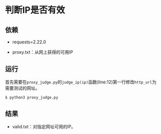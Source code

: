 # 判断IP是否有效

## 依赖

- requests=2.22.0

- proxy.txt：从网上获得的可用IP


## 运行

首先需要在`proxy_judge.py`的`judge_ip(ip)`函数(line:12)第一行修改`http_url`为需要测试的网址。

```shell
$ python3 proxy_judge.py
```

## 结果

- valid.txt：对指定网址可用的IP。

